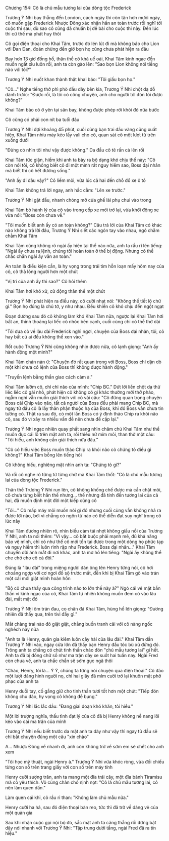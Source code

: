 




Chương 154: Cô là chủ mẫu tương lai của dòng tộc Frederick

Trương Ý Nhi bay thẳng đến London, cách ngày thi còn tận hơn mười ngày, cô muốn gặp Frederick Nhược Đông xác nhận hắn an toàn trước rồi nghĩ tới cuộc thi sau, dù sao cô cũng đã chuẩn bị đề bài cho cuộc thi này. Đến lúc thi cứ thế mà phát huy thôi

Cô gọi điện thoại cho Khai Tâm, trước đó lén lút đi mà không báo cho Lion với Đan Đan, đoán chừng đến giờ bọn họ cũng chưa phát hiện ra đâu

Bay hơn 13 giờ đồng hồ, thân thể cô khá uể oải, Khai Tâm kinh ngạc đến muốn ngất xỉu luôn rồi, anh ta còn gào lên: "Sao bọn Lion không nói tiếng nào với tôi?"

Trương Ý Nhi nuốt khan thành thật khai báo: "Tôi giấu bọn họ."

"Cô..." Nghe tiếng thở phì phò đầu dây bên kia, Trương Ý Nhi chột dạ dỗ dành trước: "Được rồi, là tôi có công chuyện, anh cho người tới đón tôi được không?"

Khai Tâm bảo cô ở yên tại sân bay, không được phép rời khỏi đó nửa bước

Cô cũng có phải con nít ba tuổi đâu

Trương Ý Nhi đợi khoảng 45 phút, cuối cùng bạn trai đầu vàng cũng xuất hiện, Khai Tâm nhíu mày kéo lấy vali cho cô, quan sát cô một lượt từ trên xuống dưới

"Đừng có nhìn tôi như vậy được không." Da đầu cô tê rần cả lên rồi

Khai Tâm tức giận, hiếm khi anh ta bày ra bộ dạng khó chịu thế này: "Cô còn nói tôi, cô không biết cô đi một mình rất nguy hiểm sao, Boss đại nhân mà biết thì cô hết đường sống."


"Anh ấy đi đâu vậy?" Cô liếm môi, vừa lúc cả hai đến chỗ đổ xe ô tô

Khai Tâm không trả lời ngay, anh hấc cằm: "Lên xe trước."

Trương Ý Nhi gật đầu, nhanh chóng mở cửa ghế lái phụ chui vào trong

Khai Tâm bỏ hành lý của cô vào trong cốp xe mới trở lại, vừa khởi động xe vừa nói: "Boss còn chưa về."

"Tôi muốn biết anh ấy có an toàn không?" Câu trả lời của Khai Tâm có khác nào không trả lời đâu, Trương Ý Nhi siết các ngón tay vào nhau, ngó chằm chằm Khai Tâm

Khai Tâm cũng không rõ ngài ấy hiện tại thế nào nữa, anh ta rầu rĩ lên tiếng: "Ngài ấy chưa ra lệnh, chúng tôi hoàn toàn ở thế bị động. Nhưng có thể chắc chắn ngài ấy vẫn an toàn."

An toàn là điều kiện cần, là hy vọng trong trái tim hỗn loạn mấy hôm nay của cô, cô thả lỏng người hơn một chút

"Vị trí của anh ấy thì sao?" Cô hỏi thêm

Khai Tâm hơi khó xử, cử động thân thể một chút

Trương Ý Nhi phát hiện ra điều này, cô cười nhạt nói: "Không thể tiết lộ chứ gì." Bọn họ đúng là chủ tớ, y như nhau. Đều khiến cô khó chịu đến ngột ngạt

Đoạn đường sau đó cô không làm khó Khai Tâm nữa, ngược lại Khai Tâm hơi bất an, thỉnh thoảng lại liếc cô nhóc bên cạnh, cuối cùng chỉ có thể thở dài

"Tôi đưa cô về lâu đài Frederick nghỉ ngơi, chuyện của Boss đại nhân, tôi, cô hay bất cứ ai đều không thể xen vào."

Rốt cuộc Trương Ý Nhi cũng không nhịn được nữa, cô lạnh giọng: "Anh ấy hành động một mình?"

Khai Tâm chán nản ừ: "Chuyện đó rất quan trọng với Boss, Boss chỉ dặn dò một khi chưa có lệnh của Boss thì không được hành động."

"Truyền lệnh bằng thần giao cách cảm à."


Khai Tâm lườm cô, chỉ chỉ não của mình: "Chip BC." Dứt lời liền chột dạ thử liếc liếc cô gái nhỏ, phát hiện cô không có gì khác thường mới thở phào, ngẫm nghĩ vẫn muốn giải thích với cô vài câu: "Cô đừng quan trọng chuyện Boss cài Chip vào não, tất cả người của Boss đều phải mang Chip BC, mà ngay từ đầu cô là lấy thân phận thuộc hạ của Boss, khi đó Boss vẫn chưa tin tưởng cô. Thật ra sau đó, có một lần Boss có ý định tháo Chip ra khỏi não cô, sau đó vì xảy ra nhiều vấn đề nên chưa đề cập lại."

Trương Ý Nhi ngạc nhiên quay phắt sang nhìn chăm chú Khai Tâm như thể muốn đục cái lỗ trên mặt anh ta, rồi thiếu nữ mím môi, than thở một câu: "Tôi hiểu, anh không cần giải thích nữa đâu."

"Cô có hiểu việc Boss muốn tháo Chip ra khỏi não cô chứng tỏ điều gì không?" Khai Tâm bỗng lên tiếng hỏi

Cô không hiểu, nghiêng mặt nhìn anh ta: "Chứng tỏ gì?"

Và rồi cô nghe rõ từng từ từng chữ mà Khai Tâm thốt: "Cô là chủ mẫu tương lai của dòng tộc Frederick."

Thân thể Trương Ý Nhi run lên, cô không khống chế được mà cắn chặt môi, cô chưa từng biết hắn thế nhưng... thế nhưng đã tính đến tương lai của cả hai, đã muốn định một đời một kiếp cùng cô

"Tôi..." Cô mấp máy môi muốn nói gì đó nhưng cuối cùng vẫn không nhả ra được lời nào, bởi vì chẳng có ngôn từ nào có thể diễn đạt suy nghĩ trong cô lúc này

Khai Tâm đương nhiên rõ, nhìn biểu cảm tái nhợt không giấu nổi của Trương Ý Nhi, anh ta nói thêm: "Vì vậy... cô bắt buộc phải mạnh mẽ, đủ khả năng bảo vệ mình, chỉ có như thế cô mới tồn tại được trong một dòng họ phức tạp và nguy hiểm thì luôn rình rập như Frederick. Boss đại nhân..." Khai Tâm chuyển dời ánh mắt đi nơi khác, anh ta mơ hồ lên tiếng: "Ngài ấy không thể che chở cho cô cả đời."

Đúng là "lâu đài" trong miệng người đàn ông tên Henry từng nói, cô hơi choáng ngợp với cơ ngơi đồ sộ trước mắt, đến khi bị Khai Tâm gõ vào trán một cái mới giật mình hoàn hồn

"Bộ cô chưa thấy qua công trình nào to lớn thế này à?" Ngó cái vẻ mặt bần thần vì kinh ngạc của cô, Khai Tâm tự nhiên không muốn đem cô vào lâu đài, mất mặt đó

Trương Ý Nhi ôm trán đau, co chân đá Khai Tâm, hùng hổ lớn giọng: "Đương nhiên đã thấy qua, trên tivi đầy gì."

Mắt chàng trai nào đó giật giật, chẳng buồn tranh cãi với cô nàng ngốc nghếch này nữa

"Anh ta là Henry, quản gia kiêm luôn cây hài của lâu đài." Khai Tâm dẫn Trương Ý Nhi vào, ngay cửa lớn đã thấy bạn Henry đầu tóc bù xù đứng đó. Trông anh ta chẳng có chút tinh thần chào đón "chủ mẫu tương lai" gì hết. Anh ta đã bị đống chữ số như ma trận dày xe suốt hai tuần nay. Ngài Fred còn chưa về, anh ta chắc chắn sẽ sớm gục ngã thôi

"Chào, Henry, tôi là... Ý Ý, chúng ta từng nói chuyện qua điện thoại." Cô đảo một lượt dáng hình người nọ, chỉ hai giây đã mỉm cười trở lại khuôn mặt phờ phạc của anh ta


Henry duỗi tay, cố gắng giữ cho tinh thần tươi tốt hơn một chút: "Tiếp đón không chu đáo, hy vọng cô không để bụng."

Trương Ý Nhi lắc lắc đầu: "Đang giai đoạn khó khăn, tôi hiểu."

Một lời trượng nghĩa, thấu tình đạt lý của cô đã bị Henry không nể nang lôi kéo vào cái ma trận của mình

Trương Ý Nhi nếu biết trước da mặt anh ta dày như vậy thì ngay từ đầu sẽ chỉ bắt chuyện đúng một câu "xin chào"

A... Nhược Đông về nhanh đi, anh còn không trở về sớm em sẽ chết cho anh xem

"Tôi học mỹ thuật, ngài Henry à." Trương Ý Nhi vừa khóc ròng, vừa đối chiếu từng con số trên trang giấy với con số trên máy tính

Henry cười sượng trân, anh ta mang một đĩa trái cây, một đĩa bánh Tiramisu mà cô yêu thích. Vô cùng chân chó nịnh nọt: "Cô là chủ mẫu tương lai, cô nên làm quen dần."

Làm quen cái khỉ, cô rầu rỉ than: "Không làm chủ mẫu nữa."

Henry cười ha hả, sau đó điện thoại bàn reo, tức thì đã trở về dáng vẻ của một quản gia

Sau khi nhận cuộc gọi nội bộ đó, sắc mặt anh ta căng thẳng rồi đứng bật dậy nói nhanh với Trương Ý Nhi: "Tập trung dưới tầng, ngài Fred đã ra tín hiệu."




